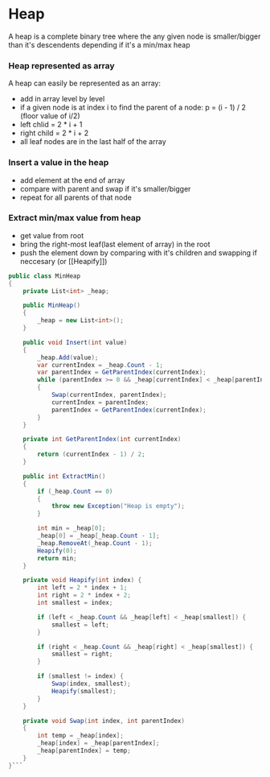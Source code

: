 # Heap

A heap is a complete binary tree where the any given node is smaller/bigger than it's descendents depending if it's a min/max heap

### Heap represented as array
A heap can easily be represented as an array:
- add in array level by level
-  if a given node is at index i to find the parent of a node: p = (i - 1) / 2 (floor value of i/2)
- left chlid = 2 * i + 1
- right child = 2 * i + 2
- all leaf nodes are in the last half of the array

### Insert a value in the heap
- add element at the end of array
- compare with parent and swap if it's smaller/bigger
- repeat for all parents of that node

### Extract min/max value from heap
- get value from root
- bring the right-most leaf(last element of array) in the root
- push the element down by comparing with it's children and swapping if neccesary (or [[Heapify]]) 

```cs
public class MinHeap
{
    private List<int> _heap;

    public MinHeap()
    {
        _heap = new List<int>();
    }

    public void Insert(int value)
    {
        _heap.Add(value);
        var currentIndex = _heap.Count - 1;
        var parentIndex = GetParentIndex(currentIndex);
        while (parentIndex >= 0 && _heap[currentIndex] < _heap[parentIndex])
        {
            Swap(currentIndex, parentIndex);
            currentIndex = parentIndex;
            parentIndex = GetParentIndex(currentIndex);
        }
    }

    private int GetParentIndex(int currentIndex)
    {
        return (currentIndex - 1) / 2;
    }

    public int ExtractMin()
    {
        if (_heap.Count == 0)
        {
            throw new Exception("Heap is empty");
        }

        int min = _heap[0];
        _heap[0] = _heap[_heap.Count - 1];
        _heap.RemoveAt(_heap.Count - 1);
        Heapify(0);
        return min;
    }

    private void Heapify(int index) {
        int left = 2 * index + 1;
        int right = 2 * index + 2;
        int smallest = index;

        if (left < _heap.Count && _heap[left] < _heap[smallest]) {
            smallest = left;
        }

        if (right < _heap.Count && _heap[right] < _heap[smallest]) {
            smallest = right;
        }

        if (smallest != index) {
            Swap(index, smallest);
            Heapify(smallest);
        }
    }

    private void Swap(int index, int parentIndex)
    {
        int temp = _heap[index];
        _heap[index] = _heap[parentIndex];
        _heap[parentIndex] = temp;
    }
}```